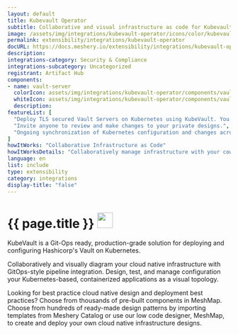 ```yaml
---
layout: default
title: Kubevault Operator
subtitle: Collaborative and visual infrastructure as code for Kubevault Operator
image: /assets/img/integrations/kubevault-operator/icons/color/kubevault-operator-color.svg
permalink: extensibility/integrations/kubevault-operator
docURL: https://docs.meshery.io/extensibility/integrations/kubevault-operator
description: 
integrations-category: Security & Compliance
integrations-subcategory: Uncategorized
registrant: Artifact Hub
components: 
- name: vault-server
  colorIcon: assets/img/integrations/kubevault-operator/components/vault-server/icons/color/vault-server-color.svg
  whiteIcon: assets/img/integrations/kubevault-operator/components/vault-server/icons/white/vault-server-white.svg
  description: 
featureList: [
  "Deploy TLS secured Vault Servers on Kubernetes using KubeVault. You can use cert-manager to manage VaultServer TLS or you can manage TLS with self-signed.",
  "Invite anyone to review and make changes to your private designs.",
  "Ongoing synchronization of Kubernetes configuration and changes across any number of clusters."
]
howItWorks: "Collaborative Infrastructure as Code"
howItWorksDetails: "Collaboratively manage infrastructure with your coworkers synchronously sharing the same designs."
language: en
list: include
type: extensibility
category: integrations
display-title: "false"
---
```

<h1>{{ page.title }} <img src="{{ page.image }}" style="width: 35px; height: 35px;" /></h1>

<p>
KubeVault is a Git-Ops ready, production-grade solution for deploying and configuring Hashicorp's Vault on Kubernetes.
</p>
<p>
    Collaboratively and visually diagram your cloud native infrastructure with GitOps-style pipeline integration. Design, test, and manage configuration your Kubernetes-based, containerized applications as a visual topology.
</p>
<p>
    Looking for best practice cloud native design and deployment best practices? Choose from thousands of pre-built components in MeshMap. Choose from hundreds of ready-made design patterns by importing templates from Meshery Catalog or use our low code designer, MeshMap, to create and deploy your own cloud native infrastructure designs.
</p>
